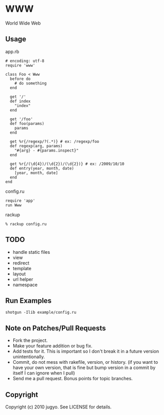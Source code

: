 WWW
====

World Wide Web

Usage
----

app.rb

    # encoding: utf-8
    require 'www'

    class Foo < Www
      before do
        # do something
      end

      get '/'
      def index
        "index"
      end

      get '/foo'
      def foo(params)
        params
      end

      get %r{/regexp/?(.*)} # ex: /regexp/foo
      def regexp(arg, params)
        "#{arg} - #{params.inspect}"
      end

      get %r{/(\d{4})/(\d{2})/(\d{2})} # ex: /2009/10/10
      def entry(year, month, date)
        [year, month, date]
      end
    end

config.ru

    require 'app'
    run Www

rackup

    % rackup config.ru

TODO
----

* handle static files
* view
* redirect
* template
* layout
* url helper
* namespace

Run Examples
----

    shotgun -Ilib example/config.ru

Note on Patches/Pull Requests
----
 
* Fork the project.
* Make your feature addition or bug fix.
* Add tests for it. This is important so I don't break it in a
  future version unintentionally.
* Commit, do not mess with rakefile, version, or history.
  (if you want to have your own version, that is fine but bump version in a commit by itself I can ignore when I pull)
* Send me a pull request. Bonus points for topic branches.

Copyright
----

Copyright (c) 2010 jugyo. See LICENSE for details.
